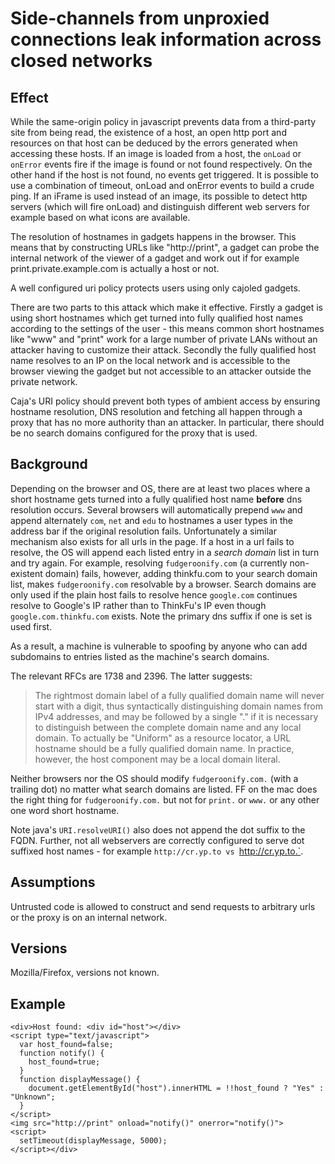 # Side-channels from unproxied connections leak information across closed networks #

## Effect ##

While the same-origin policy in javascript prevents data from a third-party site from being read, the existence of a host, an open http port and resources on that host can be deduced by the errors generated when accessing these hosts.  If an image is loaded from a host, the `onLoad` or `onError` events fire if the image is found or not found respectively.  On the other hand if the host is not found, no events get triggered.  It is possible to use a combination of timeout, onLoad and onError events to build a crude ping.  If an iFrame is used instead of an image, its possible to detect http servers (which will fire onLoad) and distinguish different web servers for example based on what icons are available.

The resolution of hostnames in gadgets happens in the browser.  This
means that by constructing URLs like "http://print", a gadget can
probe the internal network of the viewer of a gadget and work out if for example
print.private.example.com is actually a host or not.

A well configured uri policy protects users using only cajoled gadgets.

There are two parts to this attack which make it effective.  Firstly a
gadget is using short hostnames which get turned into fully qualified
host names according to the settings of the user - this means common
short hostnames like "www" and "print" work for a large number of private LANs
without an attacker having to customize their attack.  Secondly the
fully qualified host name resolves to an IP on the local network and
is accessible to the browser viewing the gadget but not accessible to an attacker outside the private network.

Caja's URI policy should prevent both types of ambient access by
ensuring hostname resolution, DNS resolution and fetching all happen
through a proxy that has no more authority than an attacker.  In
particular, there should be no search domains configured for the proxy
that is used.

## Background ##

Depending on the browser and OS, there are at least
two places where a short hostname gets turned into a fully qualified
host name **before** dns resolution occurs.  Several browsers will automatically
prepend `www` and append alternately `com`, `net` and `edu` to hostnames a user types in the address bar if the original resolution fails.  Unfortunately a similar mechanism also exists for all urls in the page.  If a host in a url fails to resolve, the OS will append each listed entry in a _search domain_ list in turn and try again.  For example, resolving `fudgeroonify.com` (a currently non-existent domain) fails, however, adding thinkfu.com to your search domain list, makes `fudgeroonify.com` resolvable by a browser.  Search domains are only used if the plain host fails to resolve hence `google.com` continues resolve to Google's IP rather than to ThinkFu's IP even though `google.com.thinkfu.com` exists.  Note the primary dns suffix if one is set is used first.

As a result, a machine is vulnerable to spoofing by anyone who can add subdomains to entries listed as the machine's search domains.

The relevant RFCs are 1738 and 2396.  The latter suggests:

> The rightmost
> domain label of a fully qualified domain name will never start with a
> digit, thus syntactically distinguishing domain names from IPv4
> addresses, and may be followed by a single "." if it is necessary to
> distinguish between the complete domain name and any local domain.
> To actually be "Uniform" as a resource locator, a URL hostname should
> be a fully qualified domain name.  In practice, however, the host
> component may be a local domain literal.

Neither browsers nor the OS should modify `fudgeroonify.com.` (with a
trailing dot) no matter what search domains are listed. FF on the mac
does the right thing for `fudgeroonify.com.` but not for `print.` or `www.`
or any other one word short hostname.

Note java's `URI.resolveURI()` also does not append the dot suffix to the
FQDN.  Further, not all webservers are correctly configured to serve
dot suffixed host names - for example `http://cr.yp.to vs
`http://cr.yp.to.`.

## Assumptions ##
Untrusted code is allowed to construct and send requests to arbitrary urls or the proxy is on an internal network.

## Versions ##
Mozilla/Firefox, versions not known.

## Example ##
```
<div>Host found: <div id="host"></div>
<script type="text/javascript">
  var host_found=false;
  function notify() {
    host_found=true;
  }
  function displayMessage() {
    document.getElementById("host").innerHTML = !!host_found ? "Yes" : "Unknown";
  }
</script>
<img src="http://print" onload="notify()" onerror="notify()">
<script>
  setTimeout(displayMessage, 5000);
</script></div>
```